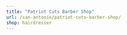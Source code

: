 ```yaml
---
title: "Patriot Cuts Barber Shop"
url: /san-antonio/patriot-cuts-barber-shop/
shop: hairdresser
---
```

